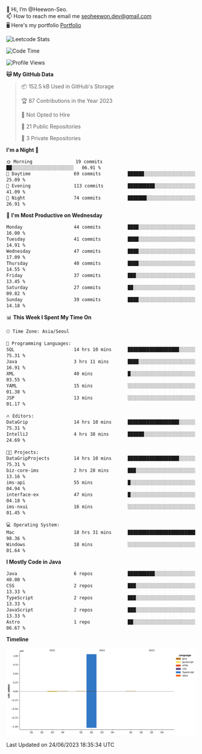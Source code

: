 👋 Hi, I’m @Heewon-Seo.  
📫 How to reach me email me seoheewon.dev@gmail.com   
🖥 Here's my portfolio [Portfolio](https://haileynotes.notion.site/HEEWON-SEO-f98fe97412ee4a6a94fd24fe6832f84c)

![Leetcode Stats](https://leetcode.card.workers.dev/?username=Heewon-Seo)

 <!--START_SECTION:waka-->
![Code Time](http://img.shields.io/badge/Code%20Time-564%20hrs%2015%20mins-blue)

![Profile Views](http://img.shields.io/badge/Profile%20Views-0-blue)

**🐱 My GitHub Data** 

> 📦 152.5 kB Used in GitHub's Storage 
 > 
> 🏆 87 Contributions in the Year 2023
 > 
> 🚫 Not Opted to Hire
 > 
> 📜 21 Public Repositories 
 > 
> 🔑 3 Private Repositories 
 > 
**I'm a Night 🦉** 

```text
🌞 Morning                19 commits          ██░░░░░░░░░░░░░░░░░░░░░░░   06.91 % 
🌆 Daytime                69 commits          ██████░░░░░░░░░░░░░░░░░░░   25.09 % 
🌃 Evening                113 commits         ██████████░░░░░░░░░░░░░░░   41.09 % 
🌙 Night                  74 commits          ███████░░░░░░░░░░░░░░░░░░   26.91 % 
```
📅 **I'm Most Productive on Wednesday** 

```text
Monday                   44 commits          ████░░░░░░░░░░░░░░░░░░░░░   16.00 % 
Tuesday                  41 commits          ████░░░░░░░░░░░░░░░░░░░░░   14.91 % 
Wednesday                47 commits          ████░░░░░░░░░░░░░░░░░░░░░   17.09 % 
Thursday                 40 commits          ████░░░░░░░░░░░░░░░░░░░░░   14.55 % 
Friday                   37 commits          ███░░░░░░░░░░░░░░░░░░░░░░   13.45 % 
Saturday                 27 commits          ██░░░░░░░░░░░░░░░░░░░░░░░   09.82 % 
Sunday                   39 commits          ████░░░░░░░░░░░░░░░░░░░░░   14.18 % 
```


📊 **This Week I Spent My Time On** 

```text
🕑︎ Time Zone: Asia/Seoul

💬 Programming Languages: 
SQL                      14 hrs 10 mins      ███████████████████░░░░░░   75.31 % 
Java                     3 hrs 11 mins       ████░░░░░░░░░░░░░░░░░░░░░   16.91 % 
XML                      40 mins             █░░░░░░░░░░░░░░░░░░░░░░░░   03.55 % 
YAML                     15 mins             ░░░░░░░░░░░░░░░░░░░░░░░░░   01.38 % 
JSP                      13 mins             ░░░░░░░░░░░░░░░░░░░░░░░░░   01.17 % 

🔥 Editors: 
DataGrip                 14 hrs 10 mins      ███████████████████░░░░░░   75.31 % 
IntelliJ                 4 hrs 38 mins       ██████░░░░░░░░░░░░░░░░░░░   24.69 % 

🐱‍💻 Projects: 
DataGripProjects         14 hrs 10 mins      ███████████████████░░░░░░   75.31 % 
biz-core-ims             2 hrs 28 mins       ███░░░░░░░░░░░░░░░░░░░░░░   13.16 % 
ims-api                  55 mins             █░░░░░░░░░░░░░░░░░░░░░░░░   04.94 % 
interface-ex             47 mins             █░░░░░░░░░░░░░░░░░░░░░░░░   04.18 % 
ims-nxui                 16 mins             ░░░░░░░░░░░░░░░░░░░░░░░░░   01.45 % 

💻 Operating System: 
Mac                      18 hrs 31 mins      █████████████████████████   98.36 % 
Windows                  18 mins             ░░░░░░░░░░░░░░░░░░░░░░░░░   01.64 % 
```

**I Mostly Code in Java** 

```text
Java                     6 repos             ██████████░░░░░░░░░░░░░░░   40.00 % 
CSS                      2 repos             ███░░░░░░░░░░░░░░░░░░░░░░   13.33 % 
TypeScript               2 repos             ███░░░░░░░░░░░░░░░░░░░░░░   13.33 % 
JavaScript               2 repos             ███░░░░░░░░░░░░░░░░░░░░░░   13.33 % 
Astro                    1 repo              ██░░░░░░░░░░░░░░░░░░░░░░░   06.67 % 
```



**Timeline**

![Lines of Code chart](https://raw.githubusercontent.com/Heewon-Seo/Heewon-Seo/main/assets/bar_graph.png)


 Last Updated on 24/06/2023 18:35:34 UTC
<!--END_SECTION:waka-->

